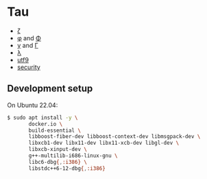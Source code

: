 # Tau
+ [ζ](doc/zeta.md)
+ [φ](doc/phi.md) and [Φ](doc/Phi.md)
+ [γ](doc/gamma.md) and [Γ](doc/Gamma.md)
+ [λ](doc/lambda.md)
+ [utf9](doc/utf9.md)
+ [security](doc/security.md)


## Development setup
On Ubuntu 22.04:

```sh
$ sudo apt install -y \
       docker.io \
       build-essential \
       libboost-fiber-dev libboost-context-dev libmsgpack-dev \
       libxcb1-dev libx11-dev libx11-xcb-dev libgl-dev \
       libxcb-xinput-dev \
       g++-multilib-i686-linux-gnu \
       libc6-dbg{,:i386} \
       libstdc++6-12-dbg{,:i386}
```

